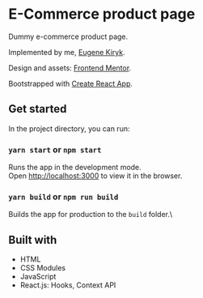 # E-Commerce product page

Dummy e-commerce product page.

Implemented by me, [Eugene Kiryk](https://github.com/eugenekiryk).

Design and assets: [Frontend Mentor](https://www.frontendmentor.io).

Bootstrapped with [Create React App](https://github.com/facebook/create-react-app).

## Get started

In the project directory, you can run:

### `yarn start` or `npm start`

Runs the app in the development mode.\
Open [http://localhost:3000](http://localhost:3000) to view it in the browser.

### `yarn build` or `npm run build`

Builds the app for production to the `build` folder.\

## Built with

- HTML
- CSS Modules
- JavaScript
- React.js: Hooks, Context API
